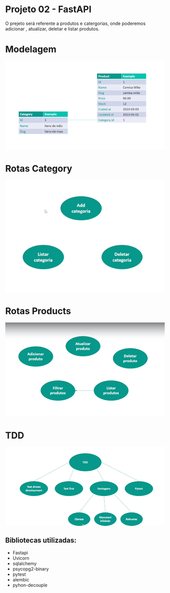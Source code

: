 # Projeto 02 - FastAPI
O prejeto será referente a produtos e catergorias, onde poderemos adicionar , atualizar, deletar e listar produtos.

# Modelagem
![](https://github.com/PedroGuilhermeSilv/Projeto02-FastAPI/blob/main/img/proeto2-models.png)
# Rotas Category
![](https://github.com/PedroGuilhermeSilv/Projeto02-FastAPI/blob/main/img/projeto2-rotas.png)

# Rotas Products 
![](https://github.com/PedroGuilhermeSilv/Projeto02-FastAPI/blob/main/img/projeto2-rotas2.png)
# TDD
![](https://github.com/PedroGuilhermeSilv/Projeto02-FastAPI/blob/main/img/tdd.png)

## Bibliotecas utilizadas:
- Fastapi
- Uvicorn
- sqlalchemy
- psycopg2-binary
- pytest
- alembic
- pyhon-decouple